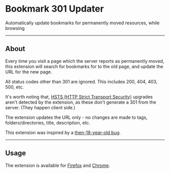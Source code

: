# Bookmark 301 Updater
Automatically update bookmarks for permanently moved resources, while browsing

---
## About
Every time you visit a page which the server reports as permanently moved, this extension will search for bookmarks for to the old page, and update the URL for the new page.

All status codes other than 301 are ignored. This includes 200, 404, 403, 500, etc.

It's worth noting that, [HSTS (HTTP Strict Transport Security)](https://en.wikipedia.org/wiki/HTTP_Strict_Transport_Security) upgrades aren't detected by the extension, as these don't generate a 301 from the server. (They happen client side.)

The extension updates the URL only - no changes are made to tags, folders/directories, title, description, etc.

This extension was inspired by a [then-18-year-old bug](https://bugzilla.mozilla.org/show_bug.cgi?id=8648).

---
## Usage
The extension is available for [Firefox](https://addons.mozilla.org/EN-US/firefox/addon/bookmark-301-updater/) and [Chrome](https://chrome.google.com/webstore/detail/llmjpphjhkiglbpmfhpijfdjgmjlgcjo).
